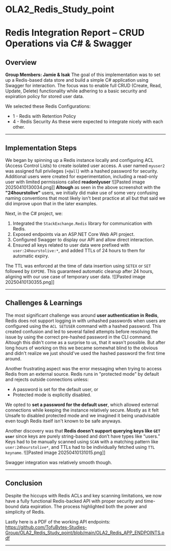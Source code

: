 # OLA2_Redis_Study_point

# Redis Integration Report – CRUD Operations via C# & Swagger

## Overview
**Group Members: Jamie & Isak**
The goal of this implementation was to set up a Redis-based data store and build a simple C# application using Swagger for interaction. The focus was to enable full CRUD (Create, Read, Update, Delete) functionality while adhering to a basic security and expiration policy for stored user data.

We selected these Redis Configurations:
- 1 - Redis with Retention Policy 
- 4 - Redis Security
As these were expected to integrate nicely with each other. 

---

## Implementation Steps

We began by spinning up a Redis instance locally and configuring ACL (Access Control Lists) to create isolated user access. A user named `myuser2` was assigned full privileges (`+@all`) with a hashed password for security. Additional users were created for experimentation, including a read-only user with limited permissions called **readonlyuser**
![[Pasted image 20250410130034.png]]
**Altough** as seen in the above screenshot with the **"24hourstolive"** users, we initially did make use of some very confusing naming conventions that most likely isn't best practice at all but that said we did improve upon that in the later examples.

Next, in the C# project, we:

1. Integrated the `StackExchange.Redis` library for communication with Redis.
2. Exposed endpoints via an ASP.NET Core Web API project.
3. Configured Swagger to display our API and allow direct interaction.
4. Ensured all keys related to user data were prefixed with `user:24hourstolive:*`, and added TTLs of 24 hours to them for automatic expiry.

The TTL was enforced at the time of data insertion using `SETEX` or `SET` followed by `EXPIRE`. This guaranteed automatic cleanup after 24 hours, aligning with our use case of temporary user data.
![[Pasted image 20250410130355.png]]

---

## Challenges & Learnings

The most significant challenge was around **user authentication in Redis**, Redis does not support logging in with unhashed passwords when users are configured using the `ACL SETUSER` command with a hashed password. This created confusion and led to several failed attempts before resolving the issue by using the correct pre-hashed password in the CLI command.
Altough this didn't come as a surprise to us, that it wasn't possible. But after long hours of working on this we became somewhat blind to the obvious and didn't realize we just should've used the hashed password the first time around.

Another frustrating aspect was the error messaging when trying to access Redis from an external source. Redis runs in "protected mode" by default and rejects outside connections unless:

- A password is set for the default user, or
- Protected mode is explicitly disabled.

We opted to **set a password for the default user**, which allowed external connections while keeping the instance relatively secure. Mostly as it felt Unsafe to disabled protected mode and we imagined it being unadvisable even tough Redis itself isn't known to be safe anyways.

Another discovery was that **Redis doesn’t support querying keys like `GET user`** since keys are purely string-based and don’t have types like “users.” Keys had to be manually scanned using `SCAN` with a matching pattern like `user:24hourstolive*`, and TTLs had to be individually fetched using `TTL keyname`.
![[Pasted image 20250410131015.png]]

Swagger integration was relatively smooth though.

---

## Conclusion

Despite the hiccups with Redis ACLs and key scanning limitations, we now have a fully functional Redis-backed API with proper security and time-bound data expiration. The process highlighted both the power and simplicity of Redis.

Lastly here is a PDF of the working API endpoints: https://github.com/TofuBytes-Studies-Group/OLA2_Redis_Study_point/blob/main/OLA2_Redis_APP_ENDPOINTS.pdf 

---

